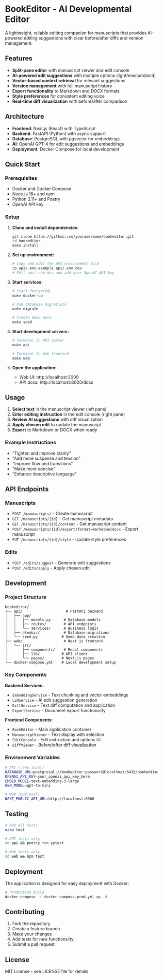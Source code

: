 # BookEditor - AI Developmental Editor

A lightweight, reliable editing companion for manuscripts that provides AI-powered editing suggestions with clear before/after diffs and version management.

## Features

- **Split-pane editor** with manuscript viewer and edit console
- **AI-powered edit suggestions** with multiple options (light/medium/bold)
- **Vector-based context retrieval** for relevant suggestions
- **Version management** with full manuscript history
- **Export functionality** to Markdown and DOCX formats
- **Style preferences** for consistent editing voice
- **Real-time diff visualization** with before/after comparison

## Architecture

- **Frontend**: Next.js (React) with TypeScript
- **Backend**: FastAPI (Python) with async support
- **Database**: PostgreSQL with pgvector for embeddings
- **AI**: OpenAI GPT-4 for edit suggestions and embeddings
- **Deployment**: Docker Compose for local development

## Quick Start

### Prerequisites

- Docker and Docker Compose
- Node.js 18+ and npm
- Python 3.11+ and Poetry
- OpenAI API key

### Setup

1. **Clone and install dependencies:**

   ```bash
   git clone https://github.com/yourusername/bookeditor.git
   cd bookeditor
   make install
   ```

2. **Set up environment:**
   ```bash
   # Copy and edit the API environment file
   cp api/.env.example api/.env.dev
   # Edit api/.env.dev and add your OpenAI API key
   ```

3. **Start services:**
   ```bash
   # Start PostgreSQL
   make docker-up

   # Run database migrations
   make migrate

   # Create demo data
   make seed
   ```

4. **Start development servers:**
   ```bash
   # Terminal 1: API server
   make api

   # Terminal 2: Web frontend
   make web
   ```

5. **Open the application:**
   - Web UI: http://localhost:3000
   - API docs: http://localhost:8000/docs

## Usage

1. **Select text** in the manuscript viewer (left pane)
2. **Enter editing instruction** in the edit console (right pane)
3. **Review AI suggestions** with diff visualization
4. **Apply chosen edit** to update the manuscript
5. **Export** to Markdown or DOCX when ready

### Example Instructions

- "Tighten and improve clarity"
- "Add more suspense and tension"
- "Improve flow and transitions"
- "Make more concise"
- "Enhance descriptive language"

## API Endpoints

### Manuscripts
- `POST /manuscripts/` - Create manuscript
- `GET /manuscripts/{id}` - Get manuscript metadata
- `GET /manuscripts/{id}/content` - Get manuscript content
- `POST /manuscripts/{id}/export?format=markdown|docx` - Export manuscript
- `PUT /manuscripts/{id}/style` - Update style preferences

### Edits
- `POST /edits/suggest` - Generate edit suggestions
- `POST /edits/apply` - Apply chosen edit

## Development

### Project Structure
```
bookeditor/
├── api/                    # FastAPI backend
│   ├── app/
│   │   ├── models.py      # Database models
│   │   ├── routes/        # API endpoints
│   │   └── services/      # Business logic
│   ├── alembic/           # Database migrations
│   └── seed.py           # Demo data creation
├── web/                   # Next.js frontend
│   └── src/
│       ├── components/    # React components
│       ├── lib/          # API client
│       └── pages/        # Next.js pages
└── docker-compose.yml    # Local development setup
```

### Key Components

**Backend Services:**
- `EmbeddingService` - Text chunking and vector embeddings
- `LLMService` - AI edit suggestion generation
- `DiffService` - Text diff computation and application
- `ExportService` - Document export functionality

**Frontend Components:**
- `BookEditor` - Main application container
- `ManuscriptViewer` - Text display with selection
- `EditConsole` - Edit instruction and options UI
- `DiffViewer` - Before/after diff visualization

### Environment Variables

```bash
# API (.env.local)
DATABASE_URL=postgresql://bookeditor:password@localhost:5432/bookeditor
OPENAI_API_KEY=your_openai_api_key_here
EMBED_MODEL=text-embedding-3-large
GEN_MODEL=gpt-4o-mini

# Web (optional)
NEXT_PUBLIC_API_URL=http://localhost:8000
```

## Testing

```bash
# Run all tests
make test

# API tests only
cd api && poetry run pytest

# Web tests only
cd web && npm test
```

## Deployment

The application is designed for easy deployment with Docker:

```bash
# Production build
docker-compose -f docker-compose.prod.yml up -d
```

## Contributing

1. Fork the repository
2. Create a feature branch
3. Make your changes
4. Add tests for new functionality
5. Submit a pull request

## License

MIT License - see LICENSE file for details.
